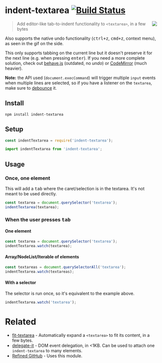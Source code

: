 # indent-textarea [![Build Status](https://api.travis-ci.com/bfred-it/indent-textarea.svg?branch=master)](https://travis-ci.com/bfred-it/indent-textarea)

<img align="right" src="https://user-images.githubusercontent.com/1402241/33802977-beb8497c-ddbf-11e7-899c-698d89298de4.gif">

> Add editor-like tab-to-indent functionality to `<textarea>`, in a few bytes

Also supports the native undo functionality (<kbd>ctrl+z</kbd>, <kbd>cmd+z</kbd>, context menu), as seen in the gif on the side.

This only supports tabbing on the current line but it doesn't preserve it for the next line (e.g. when pressing <kbd>enter</kbd>). If you need a more complete solution, check out [behave.js](https://github.com/jakiestfu/Behave.js) (outdated, no _undo_) or [CodeMirror](https://github.com/codemirror/CodeMirror) (much heavier).

**Note:** the API used (`document.execCommand`) will trigger multiple `input` events when multiple lines are selected, so if you have a listener on the `textarea`, make sure to [debounce](https://github.com/sindresorhus/debounce-fn) it.

## Install

```
npm install indent-textarea
```

## Setup

```js
const indentTextarea = require('indent-textarea');
```

```js
import indentTextarea from 'indent-textarea';
```

## Usage

### Once, one element

This will add a <kbd>tab</kbd> where the caret/selection is in the textarea. It's not meant to be used directly.

```js
const textarea = document.querySelector('textarea');
indentTextarea(textarea);
```

### When the user presses <kbd>tab</kbd>

#### One element

```js
const textarea = document.querySelector('textarea');
indentTextarea.watch(textarea);
```

#### Array/NodeList/Iterable of elements

```js
const textareas = document.querySelectorAll('textarea');
indentTextarea.watch(textareas);
```

#### With a selector

The selector is run once, so it's equivalent to the example above.

```js
indentTextarea.watch('textarea');
```

# Related

- [fit-textarea](https://github.com/bfred-it/fit-textarea) - Automatically expand a `<textarea>` to fit its content, in a few bytes.
- [delegate-it](https://github.com/bfred-it/delegate-it) - DOM event delegation, in <1KB. Can be used to attach one `indent-textarea` to many elements.
- [Refined GitHub](https://github.com/sindresorhus/refined-github) - Uses this module.
